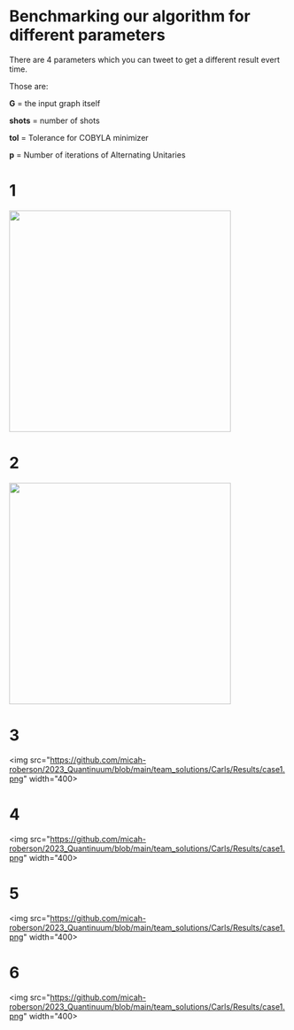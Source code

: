 # Benchmarking our algorithm for different parameters

There are 4 parameters which you can tweet to get a different result evert time. 

Those are:

**G** = the input graph itself


**shots** = number of shots


**tol** = Tolerance for COBYLA minimizer


**p** = Number of iterations of Alternating Unitaries


# 1
<img src="https://github.com/micah-roberson/2023_Quantinuum/blob/main/team_solutions/Carls/Results/case1.png" width="400">

# 2
<img src="https://github.com/micah-roberson/2023_Quantinuum/blob/main/team_solutions/Carls/Results/case1.png" width="400">

# 3
<img src="https://github.com/micah-roberson/2023_Quantinuum/blob/main/team_solutions/Carls/Results/case1.png" width="400>

# 4
<img src="https://github.com/micah-roberson/2023_Quantinuum/blob/main/team_solutions/Carls/Results/case1.png" width="400>

# 5
<img src="https://github.com/micah-roberson/2023_Quantinuum/blob/main/team_solutions/Carls/Results/case1.png" width="400>

# 6
<img src="https://github.com/micah-roberson/2023_Quantinuum/blob/main/team_solutions/Carls/Results/case1.png" width="400>


